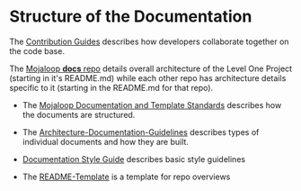 # Structure of the Documentation

The [Contribution Guides](../contribute.md) describes how developers collaborate together on the code base.

The [Mojaloop **docs** repo](https://github.com/mojaloop/docs) details overall architecture of the Level One Project (starting in it's README.md) while each other repo has architecture details specific to it (starting in the README.md for that repo).

* The [Mojaloop Documentation and Template Standards](./Documentation-and-Template-Standards.md) describes how the documents are structured.

* The [Architecture-Documentation-Guidelines](./Architecture-Documentation-Guidelines.md) describes types of individual documents and how they are built.

* [Documentation Style Guide](./Documentation-Style-Guide.md) describes basic style guidelines

* The [README-Template](./README-Template.md) is a template for repo overviews
